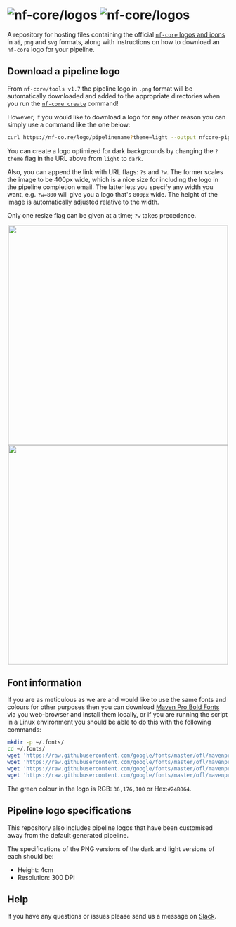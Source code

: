 # ![nf-core/logos](nf-core-logos/nfcore-logo_logo_light.png#gh-light-mode-only) ![nf-core/logos](nf-core-logos/nfcore-logo_logo_dark.png#gh-dark-mode-only)

A repository for hosting files containing the official [`nf-core` logos and icons](nf-core-logos) in `ai`, `png` and `svg` formats, along with instructions on how to download an `nf-core` logo for your pipeline.

## Download a pipeline logo

From `nf-core/tools v1.7` the pipeline logo in `.png` format will be automatically downloaded and added to the appropriate directories when you run the [`nf-core create`](https://github.com/nf-core/tools#creating-a-new-workflow) command!

However, if you would like to download a logo for any other reason you can simply use a command like the one below:

```bash
curl https://nf-co.re/logo/pipelinename?theme=light --output nfcore-pipelinename_logo_light.png
```

You can create a logo optimized for dark backgrounds by changing the `?theme` flag in the URL above from `light` to `dark`.

Also, you can append the link with URL flags: `?s` and `?w`. The former scales the image to be 400px wide, which is a nice size for including the logo in the pipeline completion email. The latter lets you specify any width you want, e.g. `?w=800` will give you a logo that's `800px` wide. The height of the image is automatically adjusted relative to the width.

Only one resize flag can be given at a time; `?w` takes precedence.

<p align="center">
<img src="nf-core-logos/nfcore-pipelinename_logo_dark.png#gh-dark-mode-only" width="500">
<img src="nf-core-logos/nfcore-pipelinename_logo_light.png#gh-light-mode-only" width="500">
</p>

## Font information

If you are as meticulous as we are and would like to use the same fonts and colours for other purposes then you can download [Maven Pro Bold Fonts](https://fonts.google.com/specimen/Maven+Pro) via you web-browser and install them locally, or if you are running the script in a Linux environment you should be able to do this with the following commands:

```bash
mkdir -p ~/.fonts/
cd ~/.fonts/
wget 'https://raw.githubusercontent.com/google/fonts/master/ofl/mavenpro/static/MavenPro-Black.ttf'
wget 'https://raw.githubusercontent.com/google/fonts/master/ofl/mavenpro/static/MavenPro-Bold.ttf'
wget 'https://raw.githubusercontent.com/google/fonts/master/ofl/mavenpro/static/MavenPro-Medium.ttf'
wget 'https://raw.githubusercontent.com/google/fonts/master/ofl/mavenpro/static/MavenPro-Regular.ttf'
```

The green colour in the logo is RGB: `36,176,100` or Hex:`#24B064`.

## Pipeline logo specifications

This repository also includes pipeline logos that have been customised away from the default generated pipeline.

The specifications of the PNG versions of the dark and light versions of each should be:

- Height: 4cm
- Resolution: 300 DPI

## Help

If you have any questions or issues please send us a message on [Slack](https://nf-co.re/join/slack).
